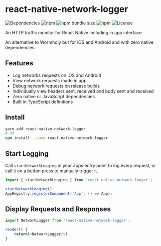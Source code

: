 # react-native-network-logger

![Dependencies](https://img.shields.io/david/alexbrazier/react-native-network-logger)
![npm](https://img.shields.io/npm/v/react-native-network-logger)
![npm bundle size](https://img.shields.io/bundlephobia/min/react-native-network-logger)
![npm](https://img.shields.io/npm/dw/react-native-network-logger)
![License](https://img.shields.io/npm/l/react-native-network-logger)

An HTTP traffic monitor for React Native including in app interface

An alternative to Wormholy but for iOS and Android and with zero native dependencies

## Features

- Log networks requests on iOS and Android
- View network requests made in app
- Debug network requests on release builds
- Individually view headers sent, received and body sent and received
- Zero native or JavaScript dependencies
- Built in TypeScript definitions

## Install

```bash
yarn add react-native-network-logger
# OR
npm install --save react-native-network-logger
```

## Start Logging

Call `startNetworkLogging` in your apps entry point to log every request, or call it on a button press to manually trigger it.

```js
import { startNetworkLogging } from 'react-native-network-logger';

startNetworkLogging();
AppRegistry.registerComponent('App', () => App);
```

## Display Requests and Responses

```js
import NetworkLogger from 'react-native-network-logger';

render() {
    return(<NetworkLogger/>)
}
```
